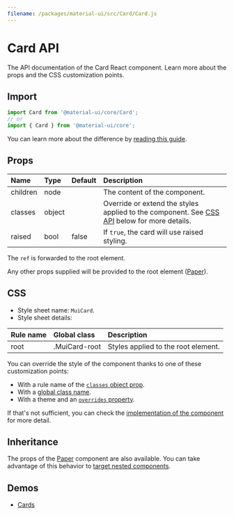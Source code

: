 ```yaml
---
filename: /packages/material-ui/src/Card/Card.js
---
```


<!--- This documentation is automatically generated, do not try to edit it. -->

# Card API

<p class="description">The API documentation of the Card React component. Learn more about the props and the CSS customization points.</p>

## Import

```js
import Card from '@material-ui/core/Card';
// or
import { Card } from '@material-ui/core';
```

You can learn more about the difference by [reading this guide](/guides/minimizing-bundle-size/).



## Props

| Name | Type | Default | Description |
|:-----|:-----|:--------|:------------|
| <span class="prop-name">children</span> | <span class="prop-type">node</span> |  | The content of the component. |
| <span class="prop-name">classes</span> | <span class="prop-type">object</span> |  | Override or extend the styles applied to the component. See [CSS API](#css) below for more details. |
| <span class="prop-name">raised</span> | <span class="prop-type">bool</span> | <span class="prop-default">false</span> | If `true`, the card will use raised styling. |

The `ref` is forwarded to the root element.

Any other props supplied will be provided to the root element ([Paper](/api/paper/)).

## CSS

- Style sheet name: `MuiCard`.
- Style sheet details:

| Rule name | Global class | Description |
|:-----|:-------------|:------------|
| <span class="prop-name">root</span> | <span class="prop-name">.MuiCard-root</span> | Styles applied to the root element.

You can override the style of the component thanks to one of these customization points:

- With a rule name of the [`classes` object prop](/customization/components/#overriding-styles-with-classes).
- With a [global class name](/customization/components/#overriding-styles-with-global-class-names).
- With a theme and an [`overrides` property](/customization/globals/#css).

If that's not sufficient, you can check the [implementation of the component](https://github.com/mui-org/material-ui/blob/master/packages/material-ui/src/Card/Card.js) for more detail.

## Inheritance

The props of the [Paper](/api/paper/) component are also available.
You can take advantage of this behavior to [target nested components](/guides/api/#spread).

## Demos

- [Cards](/components/cards/)

